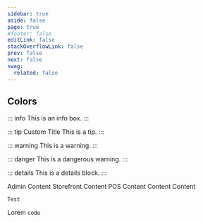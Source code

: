 ```yaml
---
sidebar: true
aside: false
page: true
#footer: false
editLink: false
stackOverflowLink: false
prev: false
next: false
swag:
  related: false
---
```


<script setup>
import SwagLine from "../../components/home/SwagLine.vue";
import SwagExposed from "../../components/home/SwagExposed.vue";
import SwagResources from "../../components/home/SwagResources.vue";
import LearnMore from "../../components/banner/LearnMore.vue";
</script>

## Colors

::: info
This is an info box.
:::

::: tip Custom Title
This is a tip.
:::

::: warning
This is a warning.
:::

::: danger
This is a dangerous warning.
:::

::: details
This is a details block.
:::

<LearnMore
    title="Accessibility made simple"
    copy="Everything you need to know to eliminate barriers for your users and meet new regulatory requirements."
    btnlabel="Learn more"
    page="/foundations/accessibility"
/>

<Tabs>
  <Tab title="Administration">
    Admin Content
  </Tab>
  <Tab title="Storefront">
    Storefront Content
  </Tab>
  <Tab title="POS Kit">
    POS Content
  </Tab>
  <Tab title="Extension Kit">
    Content
  </Tab>
  <Tab title="Brand Kit">
    Content
  </Tab>
</Tabs>

<code>Test</code>

<p>Lorem <code>code</code></p>